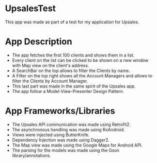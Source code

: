 # UpsalesTest

This app was made as part of a test for my application for Upsales.

# App Description
* The app fetches the first 100 clients and shows them in a list.  
* Every client on the list can be clicked to be shown on a new window with Map view on the client's address.  
* A SearchBar on the top allows to filter the Clients by name.  
* A Filter on the top right shows all the Account Managers and allows to filter the Clients by Account Manager.  
* This last part was made in the same spirit of the Upsales app.
* The app follow a Model-View-Presenter Design Pattern.

# App Frameworks/Libraries

* The Upsales API communication was made using Retrofit2.  
* The asynchronous handling was made using RxAndroid.  
* Views were injected using ButterKnife.  
* Dependency Injection was made using Dagger2.  
* The Map view was made using the Google Maps for Android API.  
* The parsing for the models was made using the Gson library/annotations.  
